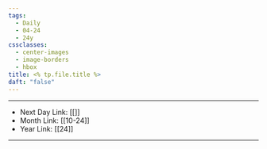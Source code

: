 ```yaml
---
tags:
  - Daily
  - 04-24
  - 24y
cssclasses:
  - center-images
  - image-borders
  - hbox
title: <% tp.file.title %>
daft: "false"
---
```

---
- Next Day Link: [[]]
- Month Link: [[10-24]] 
- Year Link: [[24]]
___

